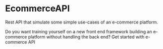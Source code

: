 # EcommerceAPI
Rest API that simulate some simple use-cases of an e-commerce platform.

Do you want training yourself on a new front end framework building an e-commerce platform without handling the back end?
Get started with e-commerce API
